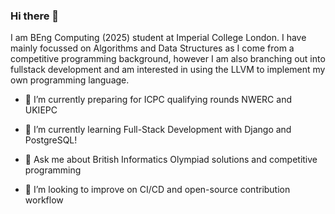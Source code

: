 ### Hi there 👋

I am BEng Computing (2025) student at Imperial College London. I have mainly focussed on Algorithms and Data Structures as I come from a competitive programming background, however I am also branching out into fullstack development and am interested in using the LLVM to implement my own programming language.

- 🔭 I’m currently preparing for ICPC qualifying rounds NWERC and UKIEPC
  
- 🌱 I’m currently learning Full-Stack Development with Django and PostgreSQL!
  
- 💬 Ask me about British Informatics Olympiad solutions and competitive programming
  
- 🤔 I’m looking to improve on CI/CD and open-source contribution workflow
<!--
**Spookiel/Spookiel** is a ✨ _special_ ✨ repository because its `README.md` (this file) appears on your GitHub profile.

Here are some ideas to get you started:



- 👯 I’m looking to collaborate on ...


- 📫 How to reach me: ...
- 😄 Pronouns: ...
- ⚡ Fun fact: ...
-->
